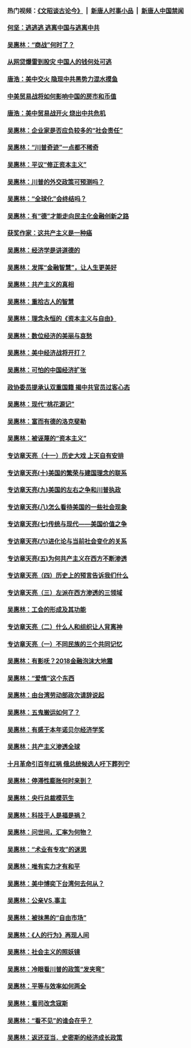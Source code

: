 #### 热门视频：[《文昭谈古论今》](https://github.com/gfw-breaker/wenzhao/blob/master/README.md?t=10211833) &nbsp;|&nbsp; [新唐人时事小品](https://github.com/gfw-breaker/ntdtv-comedy/blob/master/README.md?t=10211833) &nbsp;|&nbsp; [新唐人中国禁闻](https://github.com/gfw-breaker/ntdtv-news/blob/master/README.md?t=10211833)

#### [何坚：逃逃逃 逃离中国与逃离中共](../pages/nsc423/n10592891.md?t=10211833) 

#### [吴惠林：“商战”何时了？](../pages/nsc423/n10573558.md?t=10211833) 

#### [从网贷爆雷到股灾 中国人的钱何处可逃](../pages/nsc423/n10572800.md?t=10211833) 

#### [唐浩：美中交火 隐现中共黑势力混水摸鱼](../pages/nsc423/n10544040.md?t=10211833) 

#### [中美贸易战将如何影响中国的房市和币值](../pages/nsc423/n10543697.md?t=10211833) 

#### [唐浩：美中贸易战开火 烧出中共危机](../pages/nsc423/n10540126.md?t=10211833) 

#### [吴惠林：企业家是否应负较多的“社会责任”](../pages/nsc423/n10535022.md?t=10211833) 

#### [吴惠林：“川普奇迹”一点都不稀奇](../pages/nsc423/n10512808.md?t=10211833) 

#### [吴惠林：平议“修正资本主义”](../pages/nsc423/n10495724.md?t=10211833) 

#### [吴惠林：川普的外交政策可预测吗？](../pages/nsc423/n10462387.md?t=10211833) 

#### [吴惠林：“全球化”会终结吗？](../pages/nsc423/n10452838.md?t=10211833) 

#### [吴惠林：有“德”才能走向民主化金融创新之路](../pages/nsc423/n10432292.md?t=10211833) 

#### [获奖作家：这共产主义是一种癌](../pages/nsc423/n10431541.md?t=10211833) 

#### [吴惠林：经济学是讲道德的](../pages/nsc423/n10398014.md?t=10211833) 

#### [吴惠林：发挥“金融智慧”，让人生更美好](../pages/nsc423/n10375019.md?t=10211833) 

#### [吴惠林：共产主义的真相](../pages/nsc423/n10351394.md?t=10211833) 

#### [吴惠林：重拾古人的智慧](../pages/nsc423/n10337691.md?t=10211833) 

#### [吴惠林：理念永恒的《资本主义与自由》](../pages/nsc423/n10316274.md?t=10211833) 

#### [吴惠林：数位经济的美丽与哀愁](../pages/nsc423/n10292946.md?t=10211833) 

#### [吴惠林：美中经济战将开打？](../pages/nsc423/n10258825.md?t=10211833) 

#### [吴惠林：可怕的中国经济扩张](../pages/nsc423/n10219147.md?t=10211833) 

#### [政协委员提承认双重国籍 揭中共官员过客心态](../pages/nsc423/n10208809.md?t=10211833) 

#### [吴惠林：现代“桃花源记”](../pages/nsc423/n10185234.md?t=10211833) 

#### [吴惠林：富而有德的洛克斐勒](../pages/nsc423/n10142264.md?t=10211833) 

#### [吴惠林：被诬蔑的“资本主义”](../pages/nsc423/n10124816.md?t=10211833) 

#### [专访章天亮（十一）历史大戏 上天自有安排](../pages/nsc423/n10094905.md?t=10211833) 

#### [专访章天亮(十)美国的繁荣与建国理念的联系](../pages/nsc423/n10094899.md?t=10211833) 

#### [专访章天亮(九)美国的左右之争和川普执政](../pages/nsc423/n10094889.md?t=10211833) 

#### [专访章天亮(八)怎么看待美国的一些社会现象](../pages/nsc423/n10094857.md?t=10211833) 

#### [专访章天亮(七)传统与现代——美国价值之争](../pages/nsc423/n10093140.md?t=10211833) 

#### [专访章天亮(六)进化论与当前社会变化的关系](../pages/nsc423/n10092036.md?t=10211833) 

#### [专访章天亮(五)为何共产主义在西方不断渗透](../pages/nsc423/n10083620.md?t=10211833) 

#### [专访章天亮（四）历史上的预言告诉我们什么](../pages/nsc423/n10083606.md?t=10211833) 

#### [专访章天亮（三）左派在西方渗透的三领域](../pages/nsc423/n10081115.md?t=10211833) 

#### [吴惠林：工会的形成及其功能](../pages/nsc423/n10080633.md?t=10211833) 

#### [专访章天亮（二）什么人和组织让人背离神](../pages/nsc423/n10076637.md?t=10211833) 

#### [专访章天亮（一）不同民族的三个共同记忆](../pages/nsc423/n10074188.md?t=10211833) 

#### [吴惠林：有影呒？2018金融泡沫大地震](../pages/nsc423/n10040534.md?t=10211833) 

#### [吴惠林：“爱情”这个东西](../pages/nsc423/n10019423.md?t=10211833) 

#### [吴惠林：由台湾劳动部政次请辞说起](../pages/nsc423/n9979679.md?t=10211833) 

#### [吴惠林：五鬼搬运如何了？](../pages/nsc423/n9925338.md?t=10211833) 

#### [吴惠林：有感于本年诺贝尔经济学奖](../pages/nsc423/n9871883.md?t=10211833) 

#### [吴惠林：共产主义渗透全球](../pages/nsc423/n9812748.md?t=10211833) 

#### [十月革命引百年红祸 俄总统候选人吁下葬列宁](../pages/nsc423/n9810182.md?t=10211833) 

#### [吴惠林：停滞性膨胀何时来到？](../pages/nsc423/n9764136.md?t=10211833) 

#### [吴惠林：央行总裁模范生](../pages/nsc423/n9728134.md?t=10211833) 

#### [吴惠林：科技于人是福是祸？](../pages/nsc423/n9672982.md?t=10211833) 

#### [吴惠林：问世间，汇率为何物？](../pages/nsc423/n9621788.md?t=10211833) 

#### [吴惠林：“术业有专攻”的迷思](../pages/nsc423/n9580363.md?t=10211833) 

#### [吴惠林：唯有实力才有和平](../pages/nsc423/n9529599.md?t=10211833) 

#### [吴惠林：美中博奕下台湾何去何从？](../pages/nsc423/n9483598.md?t=10211833) 

#### [吴惠林：公亲VS.事主](../pages/nsc423/n9425637.md?t=10211833) 

#### [吴惠林：被抹黑的“自由市场”](../pages/nsc423/n9351545.md?t=10211833) 

#### [吴惠林：《人的行为》再现人间](../pages/nsc423/n9296339.md?t=10211833) 

#### [吴惠林：社会主义的照妖镜](../pages/nsc423/n9243460.md?t=10211833) 

#### [吴惠林：冷眼看川普的政策“发夹弯”](../pages/nsc423/n9120684.md?t=10211833) 

#### [吴惠林：平等与效率如何两全](../pages/nsc423/n9075430.md?t=10211833) 

#### [吴惠林：看司改念寇斯](../pages/nsc423/n9024915.md?t=10211833) 

#### [吴惠林：“看不见”的谁会在乎？](../pages/nsc423/n8977488.md?t=10211833) 

#### [吴惠林：返还亚当．史密斯的经济成长政策](../pages/nsc423/n8931896.md?t=10211833) 

